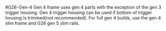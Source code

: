 #G26-Gen-4
Gen 4 frame uses gen 4 parts with the exception of the gen 3 trigger housing.
Gen 4 trigger housing can be used if bottom of trigger housing is trimmed(not recommended).
For full gen 4 builds, use the gen 4 slim frame and G26 gen 5 slim rails.
